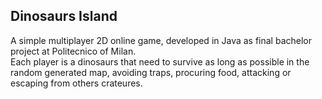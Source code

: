 ## Dinosaurs Island 
A simple multiplayer 2D online game, developed in Java as final bachelor project at Politecnico of Milan. <br>
Each player is a dinosaurs that need to survive as long as possible in the random generated map, avoiding traps, procuring food, attacking or escaping from others crateures.
